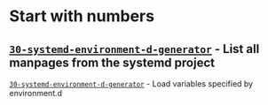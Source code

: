 # Start with numbers

[`30-systemd-environment-d-generator`](https://www.man7.org/linux/man-pages/man7/30-systemd-environment-d-generator.7.html) - List all manpages from the systemd project
---
[`30-systemd-environment-d-generator`](https://www.man7.org/linux/man-pages/man8/30-systemd-environment-d-generator.8.html) - Load variables specified by environment.d